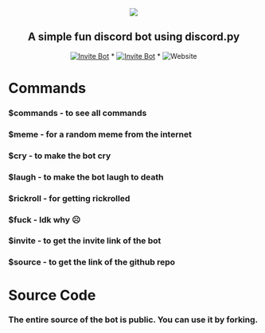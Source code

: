 <center> <img src = "https://capsule-render.vercel.app/api?type=waving&color=gradient&height=210&section=header&text=Meme Flip&fontSize=65&fontAlignY=35&animation=twinkling&fontColor=gradient&desc=Discord Meme Bot&descSize=200)"></img> </center>
<h2 align = "center">A simple fun discord bot using discord.py</h2>

  <p align="center">
  <a href="https://discord.com/oauth2/authorize?client_id=892662068191322205&scope=bot&permissions=2147867712">
    <img src="https://img.shields.io/badge/INVITE-BOT-blue" alt="Invite Bot""></a> * <a href = "https://dsc.gg/diceflip-games"> <img src="https://img.shields.io/badge/SUPPORT-SERVER-blueviolet" alt="Invite Bot""></a> * <img alt="Website" src="https://img.shields.io/website?down_color=red&down_message=DOWN&label=BOT%20STATUS&up_color=green&up_message=ONLINE&url=https%3A%2F%2Fmemeflip.diceflip.repl.co%2F">

#  Commands
  
<h3>$commands - to see all commands</h3>
<h3>$meme - for a random meme from the internet</h3>
<h3>$cry - to make the bot cry</h3>
<h3>$laugh - to make the bot laugh to death</h3>
<h3>$rickroll - for getting rickrolled</h3>
<h3>$fuck - Idk why ☹</h3>
<h3>$invite - to get the invite link of the bot</h3>
<h3>$source - to get the link of the github repo</h3>

#  Source Code

<h3>The entire source of the bot is public. You can use it by forking.</h3>
  

